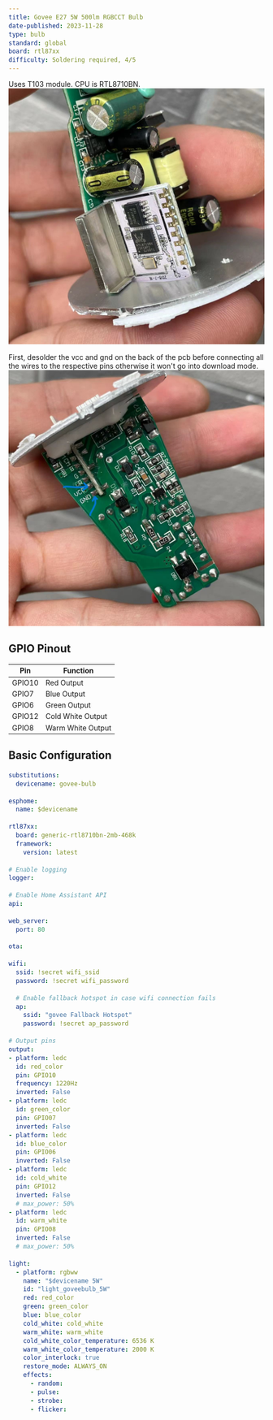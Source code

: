 ```yaml
---
title: Govee E27 5W 500lm RGBCCT Bulb
date-published: 2023-11-28
type: bulb
standard: global
board: rtl87xx
difficulty: Soldering required, 4/5
---
```


Uses T103 module. CPU is RTL8710BN.
![alt text](pcb.jpg "PCB")

First, desolder the vcc and gnd on the back of the pcb  before connecting all the wires to the respective pins otherwise it won't go into download mode.
![alt text](pcb_back.jpg "Back")

## GPIO Pinout

| Pin    | Function                           |
| ------ | ---------------------------------- |
| GPIO10  | Red Output  |
| GPIO7  | Blue Output       |
| GPIO6  | Green Output  |
| GPIO12  | Cold White Output          |
| GPIO8  | Warm White Output  |

## Basic Configuration

```yaml
substitutions:
  devicename: govee-bulb

esphome:
  name: $devicename

rtl87xx:
  board: generic-rtl8710bn-2mb-468k
  framework:
    version: latest

# Enable logging
logger:

# Enable Home Assistant API
api:

web_server:
  port: 80

ota:

wifi:
  ssid: !secret wifi_ssid
  password: !secret wifi_password

  # Enable fallback hotspot in case wifi connection fails
  ap:
    ssid: "govee Fallback Hotspot"
    password: !secret ap_password

# Output pins
output:
- platform: ledc
  id: red_color
  pin: GPIO10
  frequency: 1220Hz
  inverted: False
- platform: ledc
  id: green_color
  pin: GPIO07
  inverted: False
- platform: ledc
  id: blue_color
  pin: GPIO06
  inverted: False
- platform: ledc
  id: cold_white
  pin: GPIO12
  inverted: False
  # max_power: 50%
- platform: ledc
  id: warm_white
  pin: GPIO08
  inverted: False
  # max_power: 50%

light:
  - platform: rgbww
    name: "$devicename 5W"
    id: "light_goveebulb_5W"
    red: red_color
    green: green_color
    blue: blue_color
    cold_white: cold_white
    warm_white: warm_white
    cold_white_color_temperature: 6536 K
    warm_white_color_temperature: 2000 K
    color_interlock: true
    restore_mode: ALWAYS_ON
    effects:
      - random:
      - pulse:
      - strobe:
      - flicker:
```
